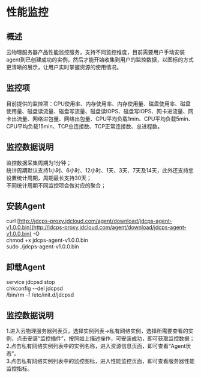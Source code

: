 # 性能监控

## 概述

云物理服务器产品性能监控服务，支持不同监控维度，目前需要用户手动安装agent到已创建成功的实例，然后才能开始收集到用户的监控数据，以图标的方式更清晰的展示，让用户实时掌握资源的使用情况。<br/>

## 监控项

目前提供的监控项：CPU使用率、内存使用率、内存使用量、磁盘使用率、磁盘使用量、磁盘读流量、磁盘写流量、磁盘读IOPS、磁盘写IOPS、网卡进流量、网卡出流量、网络进包量、网络出包量、CPU平均负载1min、CPU平均负载5min、CPU平均负载15min、TCP总连接数、TCP正常连接数、总进程数。

## 监控数据说明

监控数据采集周期为1分钟；<br/>
统计周期默认支持1小时、6小时、12小时、1天、3天、7天及14天，此外还支持您设置统计周期，周期最长支持30天；<br/>
不同统计周期不同监控项会做对应的聚合；<br/>

## 安装Agent

curl [http://jdcps-proxy.jdcloud.com/agent/download/jdcps-agent-v1.0.0.bin](http://jdcps-proxy.jdcloud.com/agent/download/jdcps-agent-v1.0.0.bin) -O <br/>
chmod +x jdcps-agent-v1.0.0.bin<br/>
sudo ./jdcps-agent-v1.0.0.bin<br/>

## 卸载Agent

service jdcpsd stop <br/>
chkconfig --del jdcpsd <br/>
/bin/rm -f /etc/init.d/jdcpsd <br/>

## 监控数据说明

1.进入云物理服务器列表页，选择实例列表->私有网络实例，选择所需要查看的实例，点击安装“监控插件”，按照如上描述操作，可安装成功，即可获取监控数据；<br/>
2.点击私有网络实例列表中的实例名称，进入资源信息页面，即可查看“Agent状态”。<br/>
3.点击私有网络实例列表中的监控图标，进入性能监控页面，即可查看服务器性能监控指标。<br/>



